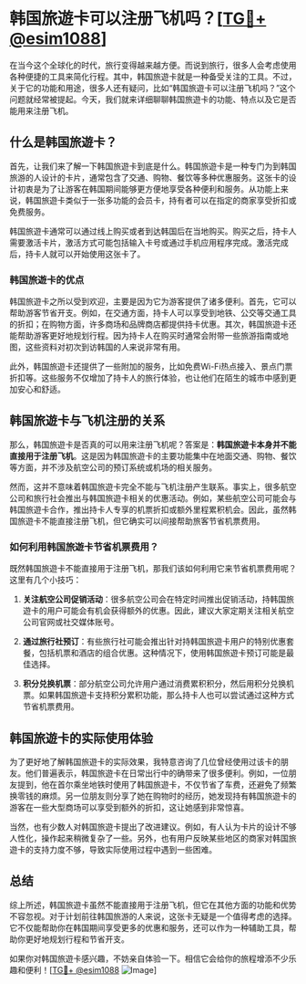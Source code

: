 # 韩国旅遊卡可以注册飞机吗？[[TG💪+ @esim1088](https://t.me/s/esim1088)]

在当今这个全球化的时代，旅行变得越来越方便。而说到旅行，很多人会考虑使用各种便捷的工具来简化行程。其中，韩国旅遊卡就是一种备受关注的工具。不过，关于它的功能和用途，很多人还有疑问，比如“韩国旅遊卡可以注册飞机吗？”这个问题就经常被提起。今天，我们就来详细聊聊韩国旅遊卡的功能、特点以及它是否能用来注册飞机。

## 什么是韩国旅遊卡？

首先，让我们来了解一下韩国旅遊卡到底是什么。韩国旅遊卡是一种专门为到韩国旅游的人设计的卡片，通常包含了交通、购物、餐饮等多种优惠服务。这张卡的设计初衷是为了让游客在韩国期间能够更方便地享受各种便利和服务。从功能上来说，韩国旅遊卡类似于一张多功能的会员卡，持有者可以在指定的商家享受折扣或免费服务。

韩国旅遊卡通常可以通过线上购买或者到达韩国后在当地购买。购买之后，持卡人需要激活卡片，激活方式可能包括输入卡号或通过手机应用程序完成。激活完成后，持卡人就可以开始使用这张卡了。

### 韩国旅遊卡的优点

韩国旅遊卡之所以受到欢迎，主要是因为它为游客提供了诸多便利。首先，它可以帮助游客节省开支。例如，在交通方面，持卡人可以享受到地铁、公交等交通工具的折扣；在购物方面，许多商场和品牌商店都提供持卡优惠。其次，韩国旅遊卡还能帮助游客更好地规划行程。因为持卡人在购买时通常会附带一些旅游指南或地图，这些资料对初次到访韩国的人来说非常有用。

此外，韩国旅遊卡还提供了一些附加的服务，比如免费Wi-Fi热点接入、景点门票折扣等。这些服务不仅增加了持卡人的旅行体验，也让他们在陌生的城市中感到更加安心和舒适。

## 韩国旅遊卡与飞机注册的关系

那么，韩国旅遊卡是否真的可以用来注册飞机呢？答案是：**韩国旅遊卡本身并不能直接用于注册飞机**。这是因为韩国旅遊卡的主要功能集中在地面交通、购物、餐饮等方面，并不涉及航空公司的预订系统或机场的相关服务。

然而，这并不意味着韩国旅遊卡完全不能与飞机注册产生联系。事实上，很多航空公司和旅行社会推出与韩国旅遊卡相关的优惠活动。例如，某些航空公司可能会与韩国旅遊卡合作，推出持卡人专享的机票折扣或额外里程累积机会。因此，虽然韩国旅遊卡不能直接注册飞机，但它确实可以间接帮助旅客节省机票费用。

### 如何利用韩国旅遊卡节省机票费用？

既然韩国旅遊卡不能直接用于注册飞机，那我们该如何利用它来节省机票费用呢？这里有几个小技巧：

1. **关注航空公司促销活动**：很多航空公司会在特定时间推出促销活动，持韩国旅遊卡的用户可能会有机会获得额外的优惠。因此，建议大家定期关注相关航空公司官网或社交媒体账号。

2. **通过旅行社预订**：有些旅行社可能会推出针对持韩国旅遊卡用户的特别优惠套餐，包括机票和酒店的组合优惠。这种情况下，使用韩国旅遊卡预订可能是最佳选择。

3. **积分兑换机票**：部分航空公司允许用户通过消费累积积分，然后用积分兑换机票。如果韩国旅遊卡支持积分累积功能，那么持卡人也可以尝试通过这种方式节省机票费用。

## 韩国旅遊卡的实际使用体验

为了更好地了解韩国旅遊卡的实际效果，我特意咨询了几位曾经使用过该卡的朋友。他们普遍表示，韩国旅遊卡在日常出行中的确带来了很多便利。例如，一位朋友提到，他在首尔乘坐地铁时使用了韩国旅遊卡，不仅节省了车费，还避免了频繁换零钱的麻烦。另一位朋友则分享了她在购物时的经历，她发现持有韩国旅遊卡的游客在一些大型商场可以享受到额外的折扣，这让她感到非常惊喜。

当然，也有少数人对韩国旅遊卡提出了改进建议。例如，有人认为卡片的设计不够人性化，操作起来稍微复杂了一些。另外，也有用户反映某些地区的商家对韩国旅遊卡的支持力度不够，导致实际使用过程中遇到一些困难。

## 总结

综上所述，韩国旅遊卡虽然不能直接用于注册飞机，但它在其他方面的功能和优势不容忽视。对于计划前往韩国旅游的人来说，这张卡无疑是一个值得考虑的选择。它不仅能帮助你在韩国期间享受更多的优惠和服务，还可以作为一种辅助工具，帮助你更好地规划行程和节省开支。

如果你对韩国旅遊卡感兴趣，不妨亲自体验一下。相信它会给你的旅程增添不少乐趣和便利！[[TG💪+ @esim1088](https://t.me/s/esim1088) ![Image](https://i.postimg.cc/4NQfJmqS/Snipaste-2025-05-13-00-14-12.png)]